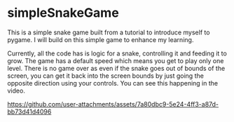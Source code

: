 ﻿# simpleSnakeGame
This is a simple snake game built from a tutorial to introduce myself to pygame. I will build on this simple game to enhance my learning. 

Currently, all the code has is logic for a snake, controlling it and feeding it to grow. The game has a default speed which means you get to play only one level. There is no game over as even if the snake goes out of bounds of the screen, you can get it back into the screen bounds by just going the opposite direction using your controls. You can see this happening in the video. 

https://github.com/user-attachments/assets/7a80dbc9-5e24-4ff3-a87d-bb73d41d4096

